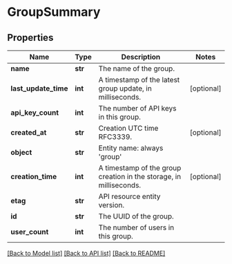 # GroupSummary

## Properties
Name | Type | Description | Notes
------------ | ------------- | ------------- | -------------
**name** | **str** | The name of the group. | 
**last_update_time** | **int** | A timestamp of the latest group update, in milliseconds. | [optional] 
**api_key_count** | **int** | The number of API keys in this group. | 
**created_at** | **str** | Creation UTC time RFC3339. | [optional] 
**object** | **str** | Entity name: always &#39;group&#39; | 
**creation_time** | **int** | A timestamp of the group creation in the storage, in milliseconds. | [optional] 
**etag** | **str** | API resource entity version. | 
**id** | **str** | The UUID of the group. | 
**user_count** | **int** | The number of users in this group. | 

[[Back to Model list]](../README.md#documentation-for-models) [[Back to API list]](../README.md#documentation-for-api-endpoints) [[Back to README]](../README.md)



